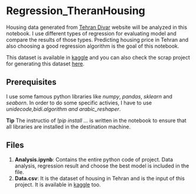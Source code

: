 # Regression_TheranHousing
Housing data generated from [Tehran Divar](https://divar.ir/s/tehran/) website will be analyzed in this notebook. I use different types of regression for evaluating model and compare the results of those types. 
Predicting housing price in Tehran and also choosing a good regression algorithm is the goal of this notebook.

This dataset is available in [kaggle](https://www.kaggle.com/amiralimadadi/tehran-housing) and you can also check the scrap project for generating this dataset [here](https://github.com/amiralimadadi/Divar_WebScrap).

## Prerequisites
I use some famous python libraries like *numpy*, *pandas*, *sklearn* and *seaborn*. In order to do some specific activies, I have to use *unidecode,bidi.algorithm and arabic_reshaper*.

**Tip** The instructio of *!pip install ...* is written in the notebook to ensure that all libraries are installed in the destination machine.

## Files
1.   **Analysis.ipynb**: Contains the entire python code of project. Data analysis, regression result and choose the best model is included in the file.
2.   **Data.csv**: It is the dataset of housing in Tehran and is the input of this project. It is available in [kaggle](https://www.kaggle.com/amiralimadadi/tehran-housing) too.

